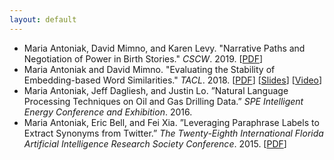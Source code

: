 ```yaml
---
layout: default
---
```


* Maria Antoniak, David Mimno, and Karen Levy. "Narrative Paths and Negotiation of Power in Birth Stories." *CSCW*. 2019. [[PDF](https://maria-antoniak.github.io/resources/2019_cscw_birth_stories.pdf)] 
* Maria Antoniak and David Mimno. "Evaluating the Stability of Embedding-based Word Similarities." *TACL*. 2018. [[PDF](https://maria-antoniak.github.io/resources/2018_evaluating_stability.pdf)] [[Slides](https://maria-antoniak.github.io/resources/2018_naacl_presentation_with_notes.pdf)] [[Video](https://vimeo.com/277670053)]  
* Maria Antoniak, Jeff Dagliesh, and Justin Lo. ”Natural Language Processing Techniques on Oil and Gas Drilling Data.” *SPE Intelligent Energy Conference and Exhibition*. 2016.
* Maria Antoniak, Eric Bell, and Fei Xia. ”Leveraging Paraphrase Labels to Extract Synonyms from Twitter.” *The Twenty-Eighth International Florida Artificial Intelligence Research Society Conference*. 2015. [[PDF](https://maria-antoniak.github.io/resources/2015_leveraging_paraphrase.pdf)]



<br>
